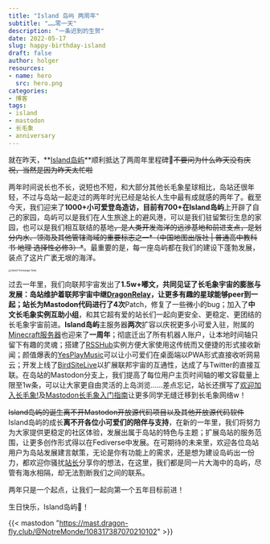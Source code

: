 ```yaml
---
title: "Island 岛屿 两周年"
subtitle: "……零一天"
description: "一条迟到的生贺"
date: 2022-05-17
slug: happy-birthday-island
draft: false
author: holger
resources:
- name: hero
  src: hero.png
categories:
- 博客
tags:
- island
- mastodon
- 长毛象
- anniversary
---
```



就在昨天，**[Island岛屿](https://mast.dragon-fly.club)**顺利抵达了两周年里程碑🎉~~不要问为什么昨天没有庆祝，当然是因为昨天太忙啦~~

两年时间说长也不长，说短也不短，和大部分其他长毛象星球相比，岛站还很年轻，不过与岛站一起走过的两年时光已经是站长人生中最有成就感的两年了。截至今天，我们迎来了**1000+**小可爱登岛造访，目前有**700+**在**Island岛屿**上开辟了自己的家园，岛屿可以是我们在人生旅途上的避风港，可以是我们驻留繁衍生息的家园，也可以是我们相互联结的基地~~，是人类开发海洋的远涉基地和前进支点，是划分内水、领海及其他管辖海域的重要标志之一*（中国地图出版社 | 普通高中教科书 地理 选择性必修3）*~~。最重要的是，每一座岛屿都在我们的建设下蓬勃发展，装点了这片广袤无垠的海洋。

<img src="https://s1.ax1x.com/2022/05/17/O5HrKU.png" alt="Island Homepage Stats" style="zoom: 33%;" />

过去一年里，我们向联邦宇宙发出了**1.5w+**嘟文，共同见证了长毛象宇宙的膨胀与发展：岛站维护着联邦宇宙中继[**DragonRelay**](http://relay.dragon-fly.club/)，让更多有趣的星球能够peer到一起；站长为Mastodon代码进行了**4次**Patch，修复了一些~~微~~小的bug；加入了**中文长毛象实例互助小组**，和其它超有爱的站长们一起向更安全、更稳定、更团结的长毛象宇宙前进。**Island岛屿**主服务器**两次**扩容以庆祝更多小可爱入驻，附属的[Minecraft服务器](http://docs.minecraft.dragon-fly.club/)也迎来了**一周年**；彻底迁出了所有机器人账户，让本地时间轴只留下有趣的灵魂；搭建了[RSSHub](http://rss.dragon-fly.club/)实例方便大家使用这传统而又便捷的形式接收新闻；颜值爆表的[YesPlayMusic](https://music.dragon-fly.club/)可以让小可爱们在桌面端以PWA形式直接收听网易云；开发上线了[BirdSiteLive](http://bird.r669.live/)以扩展联邦宇宙的互通性，达成了与Twitter的直接互联。在岛站的Mastodon分支上，我们提高了每位用户主页时间轴的嘟文容载量上限至1w条，可以让大家更自由灵活的上岛浏览……差点忘记，站长还撰写了[欢迎加入长毛象!](https://blog.holger.net.cn/posts/welcome-to-mastodon/)及[Mastodon长毛象入门指南](https://blog.holger.net.cn/posts/a-beginners-guide-to-21st-century-sns/)让更多同学无缝迁移到长毛象网络w！

~~Island岛屿的诞生离不开Mastodon开放源代码项目以及其他开放源代码软件~~Island岛屿的成长**离不开各位小可爱们的陪伴与支持**，在新的一年里，我们将努力为大家提供更稳定的社区体验，发展出属于岛站的特色与主题；扩展岛站的服务范围，让更多创作形式得以在Fediverse中发展。在可期待的未来里，欢迎各位岛站用户为岛站发展建言献策，无论是你有功能上的需求，还是想为建设岛屿出一份力，都欢迎你骚扰[站长](https://mast.dragon-fly.club/@holgerhuo)分享你的想法，在这里，我们都是同一片大海中的岛屿，尽管有海水相隔，却无法割断我们之间的联系。

两年只是一个起点，让我们一起向第一个五年目标前进！

生日快乐，Island岛屿🎂！

{{< mastodon "https://mast.dragon-fly.club/@NotreMonde/108317387070210102" >}}
